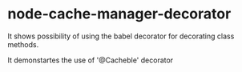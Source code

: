 # node-cache-manager-decorator

It shows possibility of using the babel decorator for decorating class methods. 

It demonstartes the use of '@Cacheble' decorator
